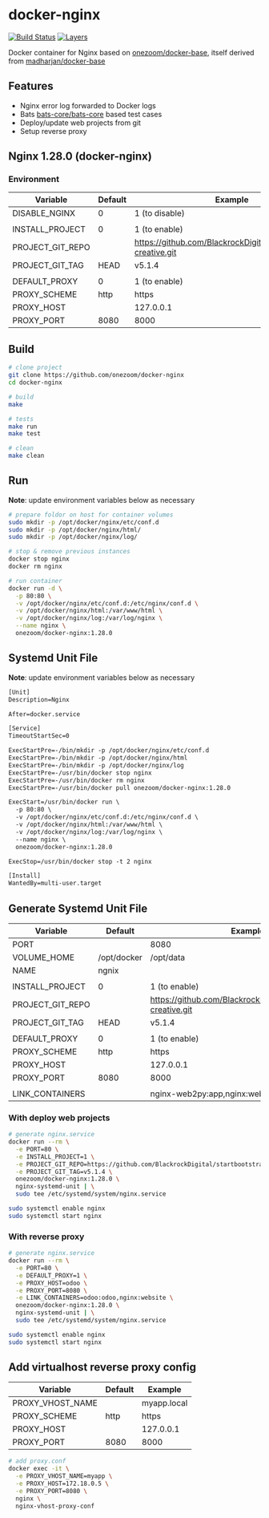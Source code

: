# docker-nginx

[![Build Status](https://travis-ci.com/onezoom/docker-nginx.svg?branch=master)](https://travis-ci.com/onezoom/docker-nginx)
[![Layers](https://images.microbadger.com/badges/image/onezoom/docker-nginx.svg)](http://microbadger.com/images/onezoom/docker-nginx)

Docker container for Nginx based on [onezoom/docker-base](https://github.com/onezoom/docker-base/),
itself derived from [madharjan/docker-base](https://github.com/madharjan/docker-base/)

## Features

* Nginx error log forwarded to Docker logs
* Bats [bats-core/bats-core](https://github.com/bats-core/bats-core) based test cases
* Deploy/update web projects from git
* Setup reverse proxy

## Nginx 1.28.0 (docker-nginx)

### Environment

| Variable             | Default          | Example                                                          |
|----------------------|------------------|------------------------------------------------------------------|
| DISABLE_NGINX        | 0                | 1 (to disable)                                                   |
|                      |                  |                                                                  |
| INSTALL_PROJECT      | 0                | 1 (to enable)                                                    |
| PROJECT_GIT_REPO     |                  | https://github.com/BlackrockDigital/startbootstrap-creative.git  |
| PROJECT_GIT_TAG      | HEAD             | v5.1.4                                                           |
|                      |                  |                                                                  |
| DEFAULT_PROXY        | 0                | 1 (to enable)                                                    |
| PROXY_SCHEME         | http             | https                                                            |
| PROXY_HOST           |                  | 127.0.0.1                                                        |
| PROXY_PORT           | 8080             | 8000                                                             |

## Build

```bash
# clone project
git clone https://github.com/onezoom/docker-nginx
cd docker-nginx

# build
make

# tests
make run
make test

# clean
make clean
```

## Run

**Note**: update environment variables below as necessary

```bash
# prepare foldor on host for container volumes
sudo mkdir -p /opt/docker/nginx/etc/conf.d
sudo mkdir -p /opt/docker/nginx/html/
sudo mkdir -p /opt/docker/nginx/log/

# stop & remove previous instances
docker stop nginx
docker rm nginx

# run container
docker run -d \
  -p 80:80 \
  -v /opt/docker/nginx/etc/conf.d:/etc/nginx/conf.d \
  -v /opt/docker/nginx/html:/var/www/html \
  -v /opt/docker/nginx/log:/var/log/nginx \
  --name nginx \
  onezoom/docker-nginx:1.28.0
```

## Systemd Unit File

**Note**: update environment variables below as necessary

```txt
[Unit]
Description=Nginx

After=docker.service

[Service]
TimeoutStartSec=0

ExecStartPre=-/bin/mkdir -p /opt/docker/nginx/etc/conf.d
ExecStartPre=-/bin/mkdir -p /opt/docker/nginx/html
ExecStartPre=-/bin/mkdir -p /opt/docker/nginx/log
ExecStartPre=-/usr/bin/docker stop nginx
ExecStartPre=-/usr/bin/docker rm nginx
ExecStartPre=-/usr/bin/docker pull onezoom/docker-nginx:1.28.0

ExecStart=/usr/bin/docker run \
  -p 80:80 \
  -v /opt/docker/nginx/etc/conf.d:/etc/nginx/conf.d \
  -v /opt/docker/nginx/html:/var/www/html \
  -v /opt/docker/nginx/log:/var/log/nginx \
  --name nginx \
  onezoom/docker-nginx:1.28.0

ExecStop=/usr/bin/docker stop -t 2 nginx

[Install]
WantedBy=multi-user.target
```

## Generate Systemd Unit File

| Variable             | Default          | Example                                                          |
|----------------------|------------------|------------------------------------------------------------------|
| PORT                 |                  | 8080                                                             |
| VOLUME_HOME          | /opt/docker      | /opt/data                                                        |
| NAME                 | ngnix            |                                                                  |
|                      |                  |                                                                  |
| INSTALL_PROJECT      | 0                | 1 (to enable)                                                    |
| PROJECT_GIT_REPO     |                  | https://github.com/BlackrockDigital/startbootstrap-creative.git  |
| PROJECT_GIT_TAG      | HEAD             | v5.1.4                                                           |
|                      |                  |                                                                  |
| DEFAULT_PROXY        | 0                | 1 (to enable)                                                    |
| PROXY_SCHEME         | http             | https                                                            |
| PROXY_HOST           |                  | 127.0.0.1                                                        |
| PROXY_PORT           | 8080             | 8000                                                             |
|                      |                  |                                                                  |
| LINK_CONTAINERS      |                  | nginx-web2py:app,nginx:website                                   |

### With deploy web projects

```bash
# generate nginx.service
docker run --rm \
  -e PORT=80 \
  -e INSTALL_PROJECT=1 \
  -e PROJECT_GIT_REPO=https://github.com/BlackrockDigital/startbootstrap-creative.git \
  -e PROJECT_GIT_TAG=v5.1.4 \
  onezoom/docker-nginx:1.28.0 \
  nginx-systemd-unit | \
  sudo tee /etc/systemd/system/nginx.service

sudo systemctl enable nginx
sudo systemctl start nginx
```

### With reverse proxy

```bash
# generate nginx.service
docker run --rm \
  -e PORT=80 \
  -e DEFAULT_PROXY=1 \
  -e PROXY_HOST=odoo \
  -e PROXY_PORT=8080 \
  -e LINK_CONTAINERS=odoo:odoo,nginx:website \
  onezoom/docker-nginx:1.28.0 \
  nginx-systemd-unit | \
  sudo tee /etc/systemd/system/nginx.service

sudo systemctl enable nginx
sudo systemctl start nginx
```

## Add virtualhost reverse proxy config

| Variable             | Default          | Example                                                          |
|----------------------|------------------|------------------------------------------------------------------|
| PROXY_VHOST_NAME     |                  | myapp.local                                                      |
| PROXY_SCHEME         | http             | https                                                            |
| PROXY_HOST           |                  | 127.0.0.1                                                        |
| PROXY_PORT           | 8080             | 8000                                                             |

```bash
# add proxy.conf
docker exec -it \
  -e PROXY_VHOST_NAME=myapp \
  -e PROXY_HOST=172.18.0.5 \
  -e PROXY_PORT=8080 \
  nginx \
  nginx-vhost-proxy-conf
```
